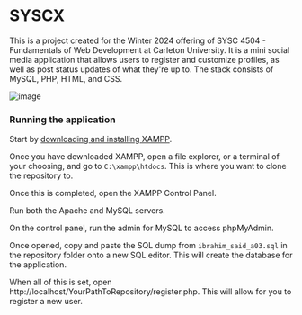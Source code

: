 # SYSCX

This is a project created for the Winter 2024 offering of SYSC 4504 - Fundamentals of Web Development at Carleton University. It is a mini social media application that allows users to register and customize profiles, as well as post status updates of what they're up to. The stack consists of MySQL, PHP, HTML, and CSS. 

![image](https://github.com/ibrahimsaidhi/SYSCX/assets/91332979/78421907-2b24-4387-9ef9-7dd28cf3c630)


### Running the application

Start by [downloading and installing XAMPP](https://www.apachefriends.org/download.html).

Once you have downloaded XAMPP, open a file explorer, or a terminal of your choosing, and go to `C:\xampp\htdocs`. This is where you want to clone the repository to. 

Once this is completed, open the XAMPP Control Panel.

Run both the Apache and MySQL servers.

On the control panel, run the admin for MySQL to access phpMyAdmin.

Once opened, copy and paste the SQL dump from `ibrahim_said_a03.sql` in the repository folder onto a new SQL editor. This will create the database for the application.

When all of this is set, open http://localhost/YourPathToRepository/register.php. This will allow for you to register a new user.
